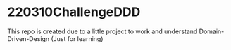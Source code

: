 # 220310ChallengeDDD
This repo is created due to a little project to work and understand Domain-Driven-Design (Just for learning)
